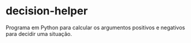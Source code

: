 # decision-helper

Programa em Python para calcular os argumentos positivos e negativos para decidir uma situação.

